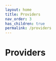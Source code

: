 ```yaml
---
layout: home
title: Providers
nav_order: 3
has_children: true
permalink: /providers
---
```


# Providers
